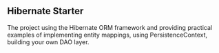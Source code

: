 ## Hibernate Starter
The project using the Hibernate ORM framework and providing practical examples of implementing entity mappings, using PersistenceContext, building your own DAO layer.